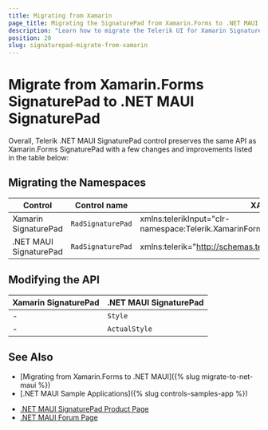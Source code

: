 ```yaml
---
title: Migrating from Xamarin
page_title: Migrating the SignaturePad from Xamarin.Forms to .NET MAUI
description: "Learn how to migrate the Telerik UI for Xamarin SignaturePad to the Telerik UI for .NET MAUI framework by updating the namespaces and the incompatible NuGet packages."
position: 20
slug: signaturepad-migrate-from-xamarin
---
```


# Migrate from Xamarin.Forms SignaturePad to .NET MAUI SignaturePad

Overall, Telerik .NET MAUI SignaturePad control preserves the same API as Xamarin.Forms SignaturePad with a few changes and improvements listed in the table below:

## Migrating the Namespaces

| Control | Control name | XAML Namespcace | C# Namespace|
| --------------- | --------------- | --------------- | --------------- |
| Xamarin SignaturePad | `RadSignaturePad` | xmlns:telerikInput="clr-namespace:Telerik.XamarinForms.Input;assembly=Telerik.XamarinForms.Input" | using Telerik.XamarinForms.Input; |
| .NET MAUI SignaturePad | `RadSignaturePad` | xmlns:telerik="http://schemas.telerik.com/2022/xaml/maui" | using Telerik.Maui.Controls; |

## Modifying the API

| Xamarin SignaturePad | .NET MAUI SignaturePad |
| ------------- | --------------- |
| - | `Style` |
| - | `ActualStyle` |

## See Also

* [Migrating from Xamarin.Forms to .NET MAUI]({% slug migrate-to-net-maui %})
* [.NET MAUI Sample Applications]({% slug controls-samples-app %})
- [.NET MAUI SignaturePad Product Page](https://www.telerik.com/maui-ui/signaturepad)
- [.NET MAUI Forum Page](https://www.telerik.com/forums/maui?tagId=1853)
